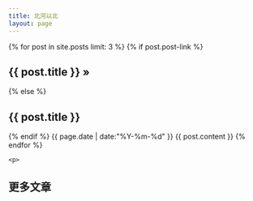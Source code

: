 ```yaml
---
title: 北河以北
layout: page
---
```


<div id="toc">
    {% for post in site.posts limit: 3 %}
        {% if post.post-link %}
        <h2><a href="{{ post.post-link }}" title="External link">{{ post.title }}</a> <a href="{{ post.url }}" title="Permanent link to: '{{ post.title }}'">&raquo;</a></h2>
        {% else %}
        <h2><a href="cn/""{{ post.url }}" title="Permanent link to: '{{ post.title }}'">{{ post.title }}</a></h2>
        {% endif %}
<span class="time">
  <time datetime="{{ page.date | date:"%Y-%m-%d" }}">{{ page.date | date:"%Y-%m-%d" }}</time>
</span>
        {{ post.content }}
    {% endfor %}
    
    <p>
   <h2> <a href="{{ site.url }}/archive">更多文章 </a></h2>
    </p>
</div>

